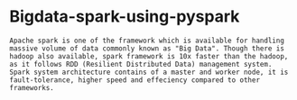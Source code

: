# Bigdata-spark-using-pyspark
    Apache spark is one of the framework which is available for handling massive volume of data commonly known as "Big Data". Though there is hadoop also available, spark framework is 10x faster than the hadoop, as it follows RDD (Resilient Distributed Data) management system. Spark system architecture contains of a master and worker node, it is fault-tolerance, higher speed and effeciency compared to other frameworks.
